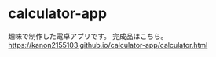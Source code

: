 # calculator-app
趣味で制作した電卓アプリです。
完成品はこちら。
https://kanon2155103.github.io/calculator-app/calculator.html
